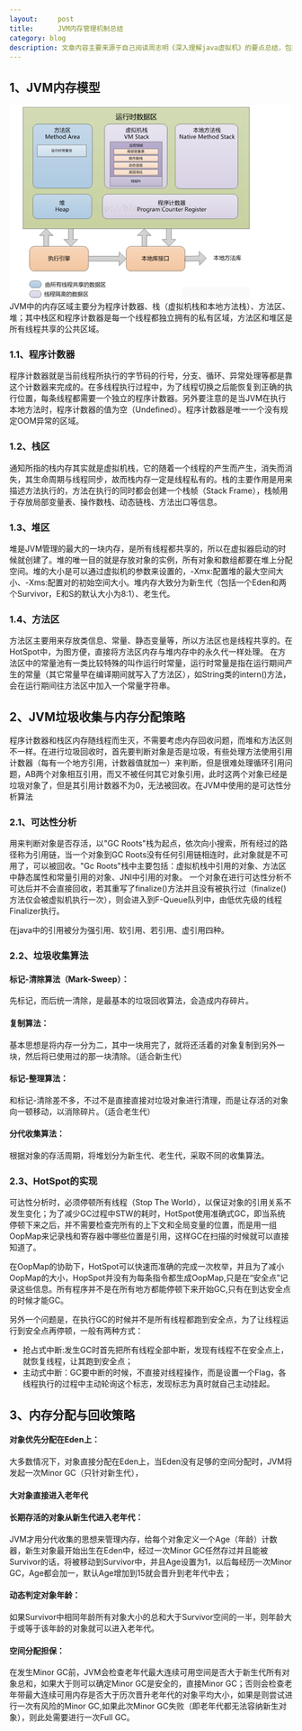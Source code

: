 ```yaml
---
layout:     post
title:      JVM内存管理机制总结
category: blog
description: 文章内容主要来源于自己阅读周志明《深入理解java虚拟机》的要点总结，包括自己的一些理解和资料查阅
---
```


## 1、JVM内存模型
![JVM内存模型图](/images/JVM/JVM内存模型图.png)
JVM中的内存区域主要分为程序计数器、栈（虚拟机栈和本地方法栈）、方法区、堆；其中栈区和程序计数器是每一个线程都独立拥有的私有区域，方法区和堆区是所有线程共享的公共区域。

### 1.1、程序计数器
程序计数器就是当前线程所执行的字节码的行号，分支、循环、异常处理等都是靠这个计数器来完成的。在多线程执行过程中，为了线程切换之后能恢复到正确的执行位置，每条线程都需要一个独立的程序计数器。另外要注意的是当JVM在执行本地方法时，程序计数器的值为空（Undefined）。程序计数器是唯一一个没有规定OOM异常的区域。

### 1.2、栈区
通知所指的栈内存其实就是虚拟机栈，它的随着一个线程的产生而产生，消失而消失，其生命周期与线程同步，故而栈内存一定是线程私有的。栈的主要作用是用来描述方法执行的，方法在执行的同时都会创建一个栈帧（Stack Frame），栈帧用于存放局部变量表、操作数栈、动态链栈、方法出口等信息。

### 1.3、堆区
堆是JVM管理的最大的一块内存，是所有线程都共享的，所以在虚拟器启动的时候就创建了。堆的唯一目的就是存放对象的实例，所有对象和数组都要在堆上分配空间。堆的大小是可以通过虚拟机的参数来设置的，-Xmx:配置堆的最大空间大小、-Xms:配置对的初始空间大小。堆内存大致分为新生代（包括一个Eden和两个Survivor，E和S的默认大小为8:1）、老生代。

### 1.4、方法区
方法区主要用来存放类信息、常量、静态变量等，所以方法区也是线程共享的。在HotSpot中，为图方便，直接将方法区内存与堆内存中的永久代一样处理。
在方法区中的常量池有一类比较特殊的叫作运行时常量，运行时常量是指在运行期间产生的常量（其它常量早在编译期间就写入了方法区），如String类的intern()方法，会在运行期间往方法区中加入一个常量字符串。

## 2、JVM垃圾收集与内存分配策略
程序计数器和栈区内存随线程而生灭，不需要考虑内存回收问题，而堆和方法区则不一样。在进行垃圾回收时，首先要判断对象是否是垃圾，有些处理方法使用引用计数器（每有一个地方引用，计数器值就加一）来判断，但是很难处理循环引用问题，AB两个对象相互引用，而又不被任何其它对象引用，此时这两个对象已经是垃圾对象了，但是其引用计数器不为0，无法被回收。在JVM中使用的是可达性分析算法

### 2.1、可达性分析
用来判断对象是否存活，以"GC Roots"栈为起点，依次向小搜索，所有经过的路径称为引用链，当一个对象到GC Roots没有任何引用链相连时，此对象就是不可用了，可以被回收。"Gc Roots"栈中主要包括：虚拟机栈中引用的对象、方法区中静态属性和常量引用的对象、JNI中引用的对象。
一个对象在进行可达性分析不可达后并不会直接回收，若其重写了finalize()方法并且没有被执行过（finalize()方法仅会被虚拟机执行一次），则会进入到F-Queue队列中，由低优先级的线程Finalizer执行。

在java中的引用被分为强引用、软引用、若引用、虚引用四种。

### 2.2、垃圾收集算法
#### 标记-清除算法（Mark-Sweep）：
先标记，而后统一清除，是最基本的垃圾回收算法，会造成内存碎片。
#### 复制算法：
基本思想是将内存一分为二，其中一块用完了，就将还活着的对象复制到另外一块，然后将已使用过的那一块清除。（适合新生代）
#### 标记-整理算法：
和标记-清除差不多，不过不是直接直接对垃圾对象进行清理，而是让存活的对象向一顿移动，以消除碎片。（适合老生代）
#### 分代收集算法：
根据对象的存活周期，将堆划分为新生代、老生代，采取不同的收集算法。

### 2.3、HotSpot的实现
可达性分析时，必须停顿所有线程（Stop The World），以保证对象的引用关系不发生变化；为了减少GC过程中STW的耗时，HotSpot使用准确式GC，即当系统停顿下来之后，并不需要检查完所有的上下文和全局变量的位置，而是用一组OopMap来记录栈和寄存器中哪些位置是引用，这样GC在扫描的时候就可以直接知道了。

在OopMap的协助下，HotSpot可以快速而准确的完成一次枚举，并且为了减小OopMap的大小，HopSpot并没有为每条指令都生成OopMap,只是在“安全点”记录这些信息。所有程序并不是在所有地方都能停顿下来开始GC,只有在到达安全点的时候才能GC。

另外一个问题是，在执行GC的时候并不是所有线程都跑到安全点，为了让线程运行到安全点再停顿，一般有两种方式：
* 抢占式中断:发生GC时首先把所有线程全部中断，发现有线程不在安全点上，就恢复线程，让其跑到安全点；
* 主动式中断：GC要中断的时候，不直接对线程操作，而是设置一个Flag，各线程执行的过程中主动轮询这个标志，发现标志为真时就自己主动挂起。

## 3、内存分配与回收策略
#### 对象优先分配在Eden上：
大多数情况下，对象直接分配在Eden上，当Eden没有足够的空间分配时，JVM将发起一次Minor GC（只针对新生代），
#### 大对象直接进入老年代
#### 长期存活的对象从新生代进入老年代：
JVM才用分代收集的思想来管理内存，给每个对象定义一个Age（年龄）计数器，新生对象最开始出生在Eden中，经过一次Minor GC任然存过并且能被Survivor的话，将被移动到Survivor中，并且Age设置为1，以后每经历一次Minor GC，Age都会加一，默认Age增加到15就会晋升到老年代中去；
#### 动态判定对象年龄：
如果Survivor中相同年龄所有对象大小的总和大于Survivor空间的一半，则年龄大于或等于该年龄的对象就可以进入老年代。
#### 空间分配担保：
在发生Minor GC前，JVM会检查老年代最大连续可用空间是否大于新生代所有对象总和，如果大于则可以确定Minor GC是安全的，直接Minor GC；否则会检查老年带最大连续可用内存是否大于历次晋升老年代的对象平均大小，如果是则尝试进行一次有风险的Minor GC,如果此次Minor GC失败（即老年代都无法容纳新生对象），则此处需要进行一次Full GC。